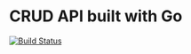 CRUD API built with Go
======================

[![Build Status](https://travis-ci.org/ant0ine/go-crud-api.svg?branch=master)](https://travis-ci.org/ant0ine/go-crud-api)
